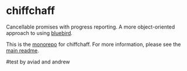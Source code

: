 # chiffchaff

Cancellable promises with progress reporting. A more object-oriented approach to
using [bluebird](http://bluebirdjs.com/).

This is the
[monorepo](https://github.com/babel/babel/blob/master/doc/design/monorepo.md)
for chiffchaff. For more information, please see the
[main readme](packages/chiffchaff/README.md).


#test by aviad and andrew
